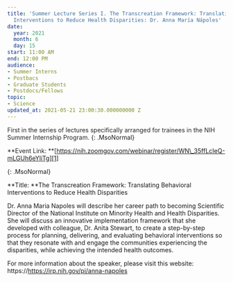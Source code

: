 ```yaml
---
title: 'Summer Lecture Series I. The Transcreation Framework: Translating Behavioral
  Interventions to Reduce Health Disparities: Dr. Anna María Nápoles'
date:
  year: 2021
  month: 6
  day: 15
start: 11:00 AM
end: 12:00 PM
audience:
- Summer Interns
- Postbacs
- Graduate Students
- Postdocs/Fellows
topic:
- Science
updated_at: 2021-05-21 23:00:30.000000000 Z
---
```

<!--StartFragment-->

<span style="color: #262626;"><span style="font-size: 100%;">First in
the series of lectures specifically arranged for trainees in the NIH
Summer Internship Program.</span></span>
{: .MsoNormal}

<span style="color: #262626;"><span style="font-size: 100%;">**Event
Link: **[https://nih.zoomgov.com/webinar/register/WN\_35ffLcIeQ-mLGUh6eYliTg][1]

</span></span>
{: .MsoNormal}

**Title: **The Transcreation Framework: Translating Behavioral
Interventions to Reduce Health Disparities

Dr. Anna Maria Napoles will describe her career path to becoming
Scientific Director of the National Institute on Minority Health and
Health Disparities. She will discuss an innovative implementation
framework that she developed with colleague, Dr. Anita Stewart, to
create a step-by-step process for planning, delivering, and evaluating
behavioral interventions so that they resonate with and engage the
communities experiencing the disparities, while achieving the intended
health outcomes.

For more information about the speaker, please visit this website:
https://https://irp.nih.gov/pi/anna-napoles

 



[1]: https://nih.zoomgov.com/webinar/register/WN_35ffLcIeQ-mLGUh6eYliTg
